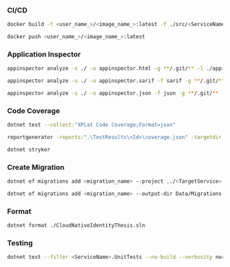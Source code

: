 ### CI/CD
```sh
docker build -t <user_name_>/<image_name_>:latest -f ./src/<ServiceName>/Dockerfile .
```

```sh
docker push <user_name_>/<image_name_>:latest
```

### Application Inspector

```sh
appinspector analyze -s ./ -o appinspector.html -g **/.git/** -l ./appinspector.log
```
```sh
appinspector analyze -s ./ -o appinspector.sarif -f sarif -g **/.git/** -l ./appinspector.log
```
```sh
appinspector analyze -s ./ -o appinspector.json -f json -g **/.git/** -l ./appinspector.log
```

### Code Coverage
```sh
dotnet test --collect:"XPLat Code Coverage;Format=json"

reportgenerator -reports:".\TestResults\<Id>\coverage.json" -targetdir:"coverageresults" -reporttypes:Html

dotnet stryker
```

### Create Migration
```sh	
dotnet ef migrations add <migration_name> --project ../<TargetService> --startup-project . --output-dir Data/Migrations
```

```sh	
dotnet ef migrations add <migration_name> --output-dir Data/Migrations
```

### Format
```sh
dotnet format ./CloudNativeIdentityThesis.sln
```

### Testing
```sh
dotnet test --filter <ServiceName>.UnitTests --no-build --verbosity normal
```



